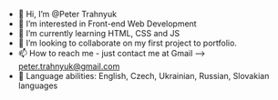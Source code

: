 - 👋 Hi, I’m @Peter Trahnyuk
- 👀 I’m interested in Front-end Web Development 
- 🌱 I’m currently learning HTML, CSS and JS
- 💞️ I’m looking to collaborate on my first project to portfolio.
- 📫 How to reach me - just contact me at Gmail --> peter.trahnyuk@gmail.com
- 🖖 Language abilities: English, Czech, Ukrainian, Russian, Slovakian languages

<!---
Trahnyuk is a ✨ special ✨ repository because its `README.md` (this file) appears on your GitHub profile.
You can click the Preview link to take a look at your changes.
--->
